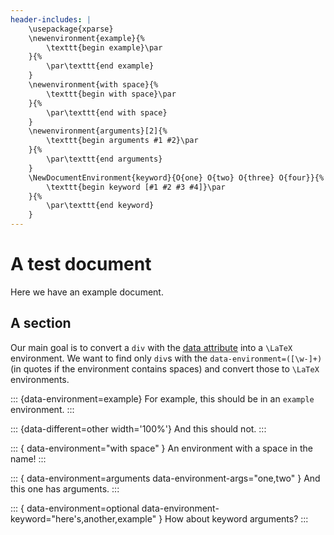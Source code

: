 ```yaml
---
header-includes: |
    \usepackage{xparse}
    \newenvironment{example}{%
        \texttt{begin example}\par
    }{%
        \par\texttt{end example}
    }
    \newenvironment{with space}{%
        \texttt{begin with space}\par
    }{%
        \par\texttt{end with space}
    }
    \newenvironment{arguments}[2]{%
        \texttt{begin arguments #1 #2}\par
    }{%
        \par\texttt{end arguments}
    }
    \NewDocumentEnvironment{keyword}{O{one} O{two} O{three} O{four}}{%
        \texttt{begin keyword [#1 #2 #3 #4]}\par
    }{%
        \par\texttt{end keyword}
    }
---
```

A test document
===============

Here we have an example document.

A section
---------

Our main goal is to convert a `div` with the [data attribute][ref] into
a `\LaTeX` environment.  We want to find only `div`s with the
`data-environment=([\w-]+)` (in quotes if the environment contains
spaces) and convert those to `\LaTeX` environments.

::: {data-environment=example}
For example, this should be in an `example` environment.
:::

::: {data-different=other width='100%'}
And this should not.
:::

::: { data-environment="with space" }
An environment with a space in the name!
:::

::: { data-environment=arguments data-environment-args="one,two" }
And this one has arguments.
:::

::: { data-environment=optional data-environment-keyword="here's,another,example" }
How about keyword arguments?
:::

[ref]: https://johnresig.com/blog/html-5-data-attributes/
